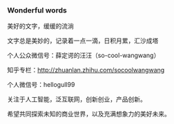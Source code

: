 ### Wonderful words ###

美好的文字，缓缓的流淌

文字总是美妙的，记录着一点一滴，日积月累，汇沙成塔

个人公众微信号：薛定谔的汪汪（so-cool-wangwang）

知乎专栏：http://zhuanlan.zhihu.com/socoolwangwang

个人微信号：hellogull99

关注于人工智能，泛互联网，创新创业，产品创新。

希望共同探索未知的商业世界，以及充满想象力的美好未来。
